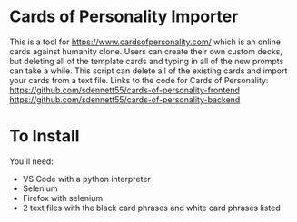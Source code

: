 # Cards of Personality Importer

This is a tool for https://www.cardsofpersonality.com/ which is an online cards against humanity clone. Users can create their own custom decks, but deleting all of the template cards and typing in all of the new prompts can take a while. This script can delete all of the existing cards and import your cards from a text file. 
Links to the code for Cards of Personality: 
https://github.com/sdennett55/cards-of-personality-frontend
https://github.com/sdennett55/cards-of-personality-backend


# To Install
You'll need:
*  VS Code with a python interpreter
* Selenium 
* Firefox with selenium 
* 2 text files with the black card phrases and white card phrases listed